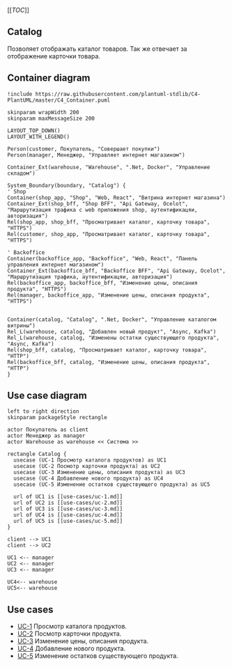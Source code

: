 [[_TOC_]]

## Catalog
Позволяет отображать каталог товаров.
Так же отвечает за отображение карточки товара.

## Container diagram
```plantuml
!include https://raw.githubusercontent.com/plantuml-stdlib/C4-PlantUML/master/C4_Container.puml

skinparam wrapWidth 200
skinparam maxMessageSize 200

LAYOUT_TOP_DOWN()
LAYOUT_WITH_LEGEND()

Person(customer, Покупатель, "Совершает покупки")
Person(manager, Менеджер, "Управляет интернет магазином")

Container_Ext(warehouse, "Warehouse", ".Net, Docker", "Управление складом")

System_Boundary(boundary, "Catalog") {
' Shop
Container(shop_app, "Shop", "Web, React", "Витрина интернет магазина")
Container_Ext(shop_bff, "Shop BFF", "Api Gateway, Ocelot", "Маршрутизация трафика c web приложения shop, аутентификацяи, авторизация")
Rel(shop_app, shop_bff, "Просматривает каталог, карточку товара", "HTTPS")
Rel(customer, shop_app, "Просматривает каталог, карточку товара", "HTTPS")

' Backoffice
Container(backoffice_app, "Backoffice", "Web, React", "Панель управления интернет магазином")  
Container_Ext(backoffice_bff, "Backoffice BFF", "Api Gateway, Ocelot", "Маршрутизация трафика, аутентификацяи, авторизация")
Rel(backoffice_app, backoffice_bff, "Изменение цены, описания продукта", "HTTPS")
Rel(manager, backoffice_app, "Изменение цены, описания продукта", "HTTPS")


Container(catalog, "Catalog", ".Net, Docker", "Управление каталогом витрины")
Rel_L(warehouse, catalog, "Добавлен новый продукт", "Async, Kafka")
Rel_L(warehouse, catalog, "Изменены остатки существующего продукта", "Async, Kafka")
Rel(shop_bff, catalog, "Просматривает каталог, карточку товара", "HTTP")
Rel(backoffice_bff, catalog, "Изменение цены, описания продукта", "HTTP")
}

```

## Use case diagram
```plantuml
left to right direction
skinparam packageStyle rectangle

actor Покупатель as client
actor Менеджер as manager
actor Warehouse as warehouse << Система >>

rectangle Catalog {
  usecase (UC-1 Просмотр каталога продуктов) as UC1
  usecase (UC-2 Посмотр карточки продукта) as UC2
  usecase (UC-3 Изменение цены, описания продукта) as UC3
  usecase (UC-4 Добавление нового продукта) as UC4
  usecase (UC-5 Изменение остатков существующего продукта) as UC5

  url of UC1 is [[use-cases/uc-1.md]]
  url of UC2 is [[use-cases/uc-2.md]]
  url of UC3 is [[use-cases/uc-3.md]]
  url of UC4 is [[use-cases/uc-4.md]]
  url of UC5 is [[use-cases/uc-5.md]]
}

client --> UC1
client --> UC2

UC1 <-- manager
UC2 <-- manager
UC3 <-- manager

UC4<-- warehouse
UC5<-- warehouse
```
## Use cases
- [UC-1](use-cases/uc-1.md) Просмотр каталога продуктов.
- [UC-2](use-cases/uc-2.md) Посмотр карточки продукта.
- [UC-3](use-cases/uc-3.md) Изменение цены, описания продукта.
- [UC-4](use-cases/uc-4.md) Добавление нового продукта.
- [UC-5](use-cases/uc-5.md) Изменение остатков существующего продукта.

